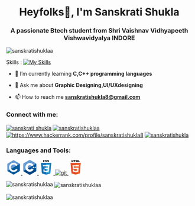 <h1 align="center">Heyfolks👋, I'm Sanskrati Shukla</h1>
<h3 align="center">A passionate Btech student from Shri Vaishnav Vidhyapeeth Vishwavidyalya INDORE</h3>

<p align="left"> <img src="https://komarev.com/ghpvc/?username=sanskratishuklaa&label=Profile%20views&color=0e75b6&style=flat" alt="sanskratishuklaa" /> </p>

Skills : [![My Skills](https://skillicons.dev/icons?i=java,kotlin,nodejs,figma&theme=light)](https://skillicons.dev)

- 🌱 I’m currently learning **C,C++ programming languages**

- 💬 Ask me about **Graphic Designing,UI/UXdesigning**

- 📫 How to reach me **sanskratishukla8@gmail.com**

<h3 align="left">Connect with me:</h3>
<p align="left">
<a href="https://linkedin.com/in/sanskrati shukla" target="blank"><img align="center" src="https://raw.githubusercontent.com/rahuldkjain/github-profile-readme-generator/master/src/images/icons/Social/linked-in-alt.svg" alt="sanskrati shukla" height="30" width="40" /></a>
<a href="https://instagram.com/sanskratishuklaa" target="blank"><img align="center" src="https://raw.githubusercontent.com/rahuldkjain/github-profile-readme-generator/master/src/images/icons/Social/instagram.svg" alt="sanskratishuklaa" height="30" width="40" /></a>
<a href="https://www.hackerrank.com/https://www.hackerrank.com/profile/sanskratishukla8" target="blank"><img align="center" src="https://raw.githubusercontent.com/rahuldkjain/github-profile-readme-generator/master/src/images/icons/Social/hackerrank.svg" alt="https://www.hackerrank.com/profile/sanskratishukla8" height="30" width="40" /></a>
<a href="https://www.leetcode.com/sanskratishukla" target="blank"><img align="center" src="https://raw.githubusercontent.com/rahuldkjain/github-profile-readme-generator/master/src/images/icons/Social/leet-code.svg" alt="sanskratishukla" height="30" width="40" /></a>
</p>

<h3 align="left">Languages and Tools:</h3>
<p align="left"> <a href="https://www.cprogramming.com/" target="_blank" rel="noreferrer"> <img src="https://raw.githubusercontent.com/devicons/devicon/master/icons/c/c-original.svg" alt="c" width="40" height="40"/> </a> <a href="https://www.w3schools.com/cpp/" target="_blank" rel="noreferrer"> <img src="https://raw.githubusercontent.com/devicons/devicon/master/icons/cplusplus/cplusplus-original.svg" alt="cplusplus" width="40" height="40"/> </a> <a href="https://www.w3schools.com/css/" target="_blank" rel="noreferrer"> <img src="https://raw.githubusercontent.com/devicons/devicon/master/icons/css3/css3-original-wordmark.svg" alt="css3" width="40" height="40"/> </a> <a href="https://git-scm.com/" target="_blank" rel="noreferrer"> <img src="https://www.vectorlogo.zone/logos/git-scm/git-scm-icon.svg" alt="git" width="40" height="40"/> </a> <a href="https://www.w3.org/html/" target="_blank" rel="noreferrer"> <img src="https://raw.githubusercontent.com/devicons/devicon/master/icons/html5/html5-original-wordmark.svg" alt="html5" width="40" height="40"/> </a> </p>

<p><img align="left" src="https://github-readme-stats.vercel.app/api/top-langs?username=sanskratishuklaa&show_icons=true&locale=en&layout=compact" alt="sanskratishuklaa" /></p>

<p>&nbsp;<img align="center" src="https://github-readme-stats.vercel.app/api?username=sanskratishuklaa&show_icons=true&locale=en" alt="sanskratishuklaa" /></p>

<p><img align="center" src="https://github-readme-streak-stats.herokuapp.com/?user=sanskratishuklaa&" alt="sanskratishuklaa" /></p>
